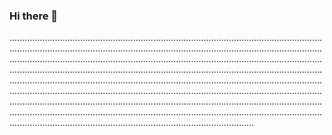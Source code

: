 ### Hi there 👋

.................................................................................................................................................................................................................................................................................................................................................................................................................................................................................................................................................................................................................................................................................................................................................................................................................................................................................................................................................................................................................................................................................................................................